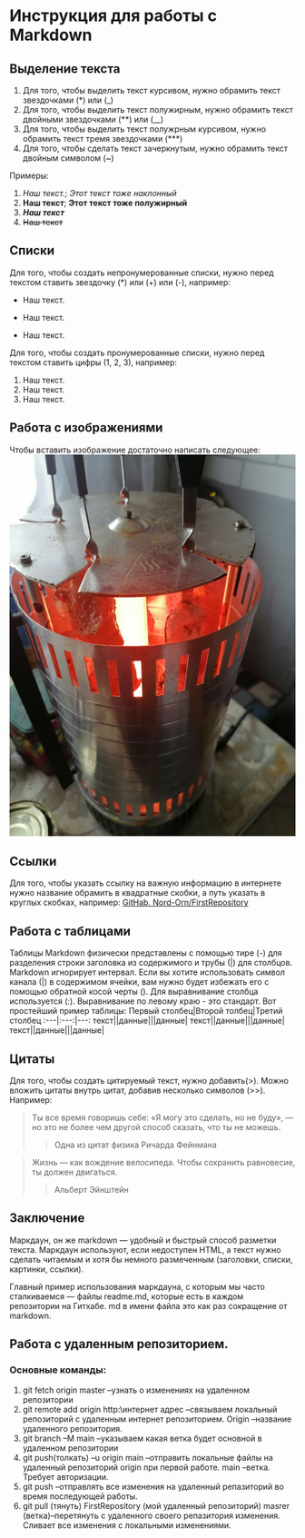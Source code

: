 # Инструкция для работы с Markdown

## Выделение текста

1. Для того, чтобы выделить текст курсивом, нужно обрамить текст звездочками (*) или (_)
2. Для того, чтобы выделить текст полужирным, нужно обрамить текст двойными звездочками (**) или (__)
3. Для того, чтобы выделить текст полужрным курсивом, нужно обрамить текст тремя звездочками (***)
4. Для того, чтобы сделать текст зачеркнутым, нужно обрамить текст двойным символом (~)

Примеры:

1. *Наш текст.*; _Этот текст тоже наклонный_
2. **Наш текст**; __Этот текст тоже полужирный__
3. ***Наш текст***
4. ~~Наш текст~~

## Списки

Для того, чтобы создать непронумерованные списки, нужно перед текстом ставить звездочку (*) или (+) или (-), например: 
* Наш текст.
+ Наш текст.
- Наш текст.

Для того, чтобы создать пронумерованные списки, нужно перед текстом ставить цифры (1, 2, 3), например: 
1. Наш текст.
2. Наш текст.
3. Наш текст.

## Работа с изображениями

Чтобы вставить изображение достаточно написать следующее:
![Это печь для шашлыков](barbecue.jpg)

## Ссылки

Для того, чтобы указать ссылку на важную информацию в интернете нужно название обрамить в квадратные скобки, а путь указать в круглых скобках, например:  [GitHab. Nord-Orn/FirstRepository](https://github.com/Nord-Orn/FirstRepository)

## Работа с таблицами

Таблицы Markdown физически представлены с помощью тире (-) для разделения строки заголовка из содержимого и трубы (|) для столбцов.
Markdown игнорирует интервал. 
Если вы хотите использовать символ канала (|) в содержимом ячейки, вам нужно будет избежать его с помощью обратной косой черты (\).
Для выравнивание столбца используется (:).
Выравнивание по левому краю - это стандарт. 
Вот простейший пример таблицы: 
Первый столбец|Второй толбец|Третий столбец
:---|:---:|---:
текст|\|данные\||\|данные\|
текст|\|данные\||\|данные\|
текст|\|данные\||\|данные\|

## Цитаты

Для того, чтобы создать цитируемый текст, нужно добавить(>). 
Можно вложить цитаты внутрь цитат, добавив несколько символов (>>). Например:

> Ты все время говоришь себе: «Я могу это 
> сделать, но не буду», — но это не более 
> чем другой способ сказать, что ты не 
> можешь.
>> Одна из цитат физика Ричарда Фейнмана

> Жизнь — как вождение велосипеда. Чтобы сохранить равновесие, ты должен двигаться.
>> Альберт Эйнштейн

## Заключение

Маркдаун, он же markdown — удобный и быстрый способ разметки текста. Маркдаун используют, если недоступен HTML, а текст нужно сделать читаемым и хотя бы немного размеченным (заголовки, списки, картинки, ссылки).

Главный пример использования маркдауна, с которым мы часто сталкиваемся — файлы readme.md, которые есть в каждом репозитории на Гитхабе. md в имени файла это как раз сокращение от markdown.

## Работа с удаленным репозиторием.

### Основные команды:
1.	git fetch origin master –узнать о изменениях на удаленном репозитории
2.	git remote add origin http:\интернет адрес –связываем локальный репозиторий с удаленным интернет репозиторием. Origin –название удаленного репозитория.
3.	git branch –M main –указываем какая ветка будет основной в удаленном репозитории
4.	git push(толкать) –u origin main –отправить локальные файлы на удаленный репозиторий origin при первой работе. main –ветка. Требует авторизации.
5.	git push –отправлять все изменения на удаленный репазиторий во время последующей работы. 
6.	git pull (тянуть) FirstRepository (мой удаленный репозиторий) masrer (ветка)–перетянуть с удаленного своего репазитория изменения. Сливает все изменения с локальными изменениями.
